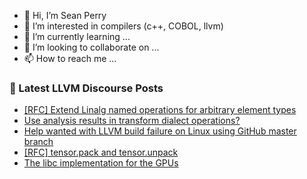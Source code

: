 - 👋 Hi, I’m Sean Perry
- 👀 I’m interested in compilers (c++, COBOL, llvm)
- 🌱 I’m currently learning ...
- 💞️ I’m looking to collaborate on ...
- 📫 How to reach me ...

<!---
s66perry/s66perry is a ✨ special ✨ repository because its `README.md` (this file) appears on your GitHub profile.
You can click the Preview link to take a look at your changes.
--->
### 📕 Latest LLVM Discourse Posts

<!-- DISCOURSE-LLVM:START -->
- [[RFC] Extend Linalg named operations for arbitrary element types](https://discourse.llvm.org/t/rfc-extend-linalg-named-operations-for-arbitrary-element-types/5631?page=2#post_30)
- [Use analysis results in transform dialect operations?](https://discourse.llvm.org/t/use-analysis-results-in-transform-dialect-operations/67056#post_2)
- [Help wanted with LLVM build failure on Linux using GitHub master branch](https://discourse.llvm.org/t/help-wanted-with-llvm-build-failure-on-linux-using-github-master-branch/67038#post_3)
- [[RFC] tensor.pack and tensor.unpack](https://discourse.llvm.org/t/rfc-tensor-pack-and-tensor-unpack/66408?page=2#post_22)
- [The libc implementation for the GPUs](https://discourse.llvm.org/t/the-libc-implementation-for-the-gpus/66129?page=2#post_22)
<!-- DISCOURSE-LLVM:END -->
